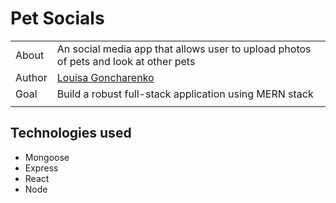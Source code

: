 # Pet Socials

|       |                                                                                                                                                                                                     |
| ----- | --------------------------------------------------------------------------------------------------------------------------------------------------------------------------------------------------- |
| About | An social media app that allows user to upload photos of pets and look at other pets                                                                            |
| Author  | [Louisa Goncharenko](https://github.com/lougoncharenko) |
| Goal  | Build a robust full-stack application using MERN stack                                                                                             |
|       |                                                                                                                                                                                                     |


## Technologies used
- Mongoose
- Express
- React
- Node